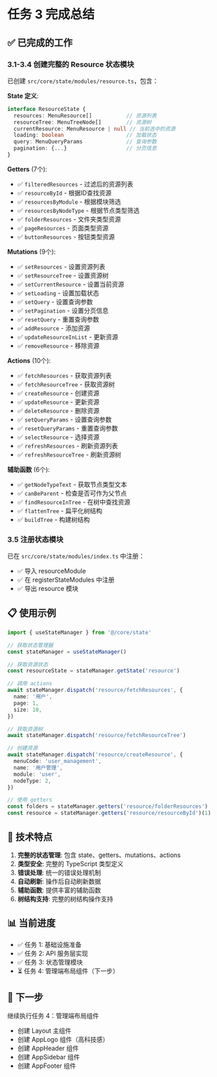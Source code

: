 # 任务 3 完成总结

## ✅ 已完成的工作

### 3.1-3.4 创建完整的 Resource 状态模块

已创建 `src/core/state/modules/resource.ts`，包含：

**State 定义**:

```typescript
interface ResourceState {
  resources: MenuResource[]           // 资源列表
  resourceTree: MenuTreeNode[]        // 资源树
  currentResource: MenuResource | null // 当前选中的资源
  loading: boolean                    // 加载状态
  query: MenuQueryParams              // 查询参数
  pagination: {...}                   // 分页信息
}
```

**Getters** (7个):

- ✅ `filteredResources` - 过滤后的资源列表
- ✅ `resourceById` - 根据ID查找资源
- ✅ `resourcesByModule` - 根据模块筛选
- ✅ `resourcesByNodeType` - 根据节点类型筛选
- ✅ `folderResources` - 文件夹类型资源
- ✅ `pageResources` - 页面类型资源
- ✅ `buttonResources` - 按钮类型资源

**Mutations** (9个):

- ✅ `setResources` - 设置资源列表
- ✅ `setResourceTree` - 设置资源树
- ✅ `setCurrentResource` - 设置当前资源
- ✅ `setLoading` - 设置加载状态
- ✅ `setQuery` - 设置查询参数
- ✅ `setPagination` - 设置分页信息
- ✅ `resetQuery` - 重置查询参数
- ✅ `addResource` - 添加资源
- ✅ `updateResourceInList` - 更新资源
- ✅ `removeResource` - 移除资源

**Actions** (10个):

- ✅ `fetchResources` - 获取资源列表
- ✅ `fetchResourceTree` - 获取资源树
- ✅ `createResource` - 创建资源
- ✅ `updateResource` - 更新资源
- ✅ `deleteResource` - 删除资源
- ✅ `setQueryParams` - 设置查询参数
- ✅ `resetQueryParams` - 重置查询参数
- ✅ `selectResource` - 选择资源
- ✅ `refreshResources` - 刷新资源列表
- ✅ `refreshResourceTree` - 刷新资源树

**辅助函数** (6个):

- ✅ `getNodeTypeText` - 获取节点类型文本
- ✅ `canBeParent` - 检查是否可作为父节点
- ✅ `findResourceInTree` - 在树中查找资源
- ✅ `flattenTree` - 扁平化树结构
- ✅ `buildTree` - 构建树结构

### 3.5 注册状态模块

已在 `src/core/state/modules/index.ts` 中注册：

- ✅ 导入 resourceModule
- ✅ 在 registerStateModules 中注册
- ✅ 导出 resource 模块

## 📋 使用示例

```typescript
import { useStateManager } from '@/core/state'

// 获取状态管理器
const stateManager = useStateManager()

// 获取资源状态
const resourceState = stateManager.getState('resource')

// 调用 actions
await stateManager.dispatch('resource/fetchResources', {
  name: '用户',
  page: 1,
  size: 10,
})

// 获取资源树
await stateManager.dispatch('resource/fetchResourceTree')

// 创建资源
await stateManager.dispatch('resource/createResource', {
  menuCode: 'user_management',
  name: '用户管理',
  module: 'user',
  nodeType: 2,
})

// 使用 getters
const folders = stateManager.getters('resource/folderResources')
const resource = stateManager.getters('resource/resourceById')(1)
```

## 🔧 技术特点

1. **完整的状态管理**: 包含 state、getters、mutations、actions
2. **类型安全**: 完整的 TypeScript 类型定义
3. **错误处理**: 统一的错误处理机制
4. **自动刷新**: 操作后自动刷新数据
5. **辅助函数**: 提供丰富的辅助函数
6. **树结构支持**: 完整的树结构操作支持

## 📊 当前进度

- ✅ 任务 1: 基础设施准备
- ✅ 任务 2: API 服务层实现
- ✅ 任务 3: 状态管理模块
- ⏳ 任务 4: 管理端布局组件（下一步）

## 📝 下一步

继续执行任务 4：管理端布局组件

- 创建 Layout 主组件
- 创建 AppLogo 组件（高科技感）
- 创建 AppHeader 组件
- 创建 AppSidebar 组件
- 创建 AppFooter 组件
